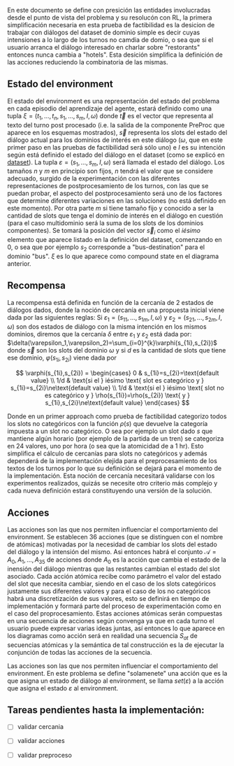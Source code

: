 En este documento se define con presición las entidades involucradas desde el punto de vista del problema y su resolucón con RL, la primera simplificación necesaria en esta prueba de factibilidad es la desicion de trabajar con diálogos del dataset de dominio simple es decir cuyas intensiones a lo largo de los turnos no camdia de domio, o sea que si el usuario arranca el diálogo interesado en charlar sobre "restorants" entonces nunca cambia a "hotels". Esta desición simplifica la definición de las acciones reduciendo la combinatoria de las mismas. 

## Estado del environment

El estado del environment es una representación del estado del problema en cada episodio del aprendizaje del agente, estará definido como una tupla $\xi = (t_1,...,t_n,s_1,...,s_m,I,\omega)$ donde $\vec{t}$ es el vector que representa al texto del turno post procesado (i.e. la salida de la componente PreProc que aparece en los esquemas mostrados), $\vec{s}$ representa los slots del estado del diálogo actual para los dominios de interés en este diálogo ($\omega$, que en este primer paso en las pruebas de factibilidad será sólo uno) e $I$ es su intención según está definido el estado del diálogo en el dataset (como se explicó en [dataset](https://github.com/afiuriG/textMining/blob/main/datset.md)). La tupla $\varepsilon=(s_1,...,s_m,I,\omega)$ será llamada el estado del diálogo. Los tamaños $n$ y $m$ en principio son fijos, $n$ tendrá el valor que se considere adecuado, surgido de la experimentación con las diferentes representaciones de postprocesamiento de los turnos, con las que se puedan probar, el aspecto del postprocesamiento será uno de los factores que determine diferentes variaciones en las soluciones (no está definido en este momento). Por otra parte $m$ si tiene tamaño fijo y conocido a ser la cantidad de slots que tenga el dominio de interés en el diálogo en cuestión (para el caso multidominio será la suma de los slots de los dominios componentes). Se tomará la posición del vector $\vec{s}_i$ como el $i ésimo$ elemento que aparece listado en la definición del dataset, comenzando en 0, o sea que por ejemplo $s_2$ corresponde a "bus-destination" para el dominio "bus". $\xi$ es lo que aparece como compound state en el diagrama anterior. 


## Recompensa
La recompensa está definida en función de la cercanía de 2 estados de diálogos dados, donde la noción de cercanía en una propuesta inicial viene dada por las siguientes reglas:
Si $\varepsilon_1=(s_{11},...,s_{1m},I,\omega)$ y $\varepsilon_2=(s_{21},...,s_{2m},I,\omega)$ son dos estados de diálogo con la misma intención en los mismos dominios, diremos que la cercanía $\delta$ entre $\varepsilon_1$ y $\varepsilon_2$ está dada por: $\delta(\varepsilon_1,\varepsilon_2)=\sum_{i=0}^{k}\varphi(s_{1i},s_{2i})$ donde $\vec{s}$ son los slots del dominio $\omega$ y si $d$ es la cantidad de slots que tiene ese dominio,  $\varphi(s_{1i},s_{2i})$
viene dada por

$$
\varphi(s_{1i},s_{2i}) = \begin{cases}
    0 & s_{1i}=s_{2i}=\text{default value} \\
    1/d & \text{si el } iésimo \text{ slot es categórico y }  s_{1i}=s_{2i}\ne\text{default value} \\
    1/d & \text{si el } iésimo \text{ slot no es categórico y }  \rho(s_{1i})=\rho(s_{2i}) \text{ y } s_{1i},s_{2i}\ne\text{default value}
\end{cases}
$$

Donde en un primer approach como prueba de factibilidad categorizo todos los slots no categóricos con la función $\rho(s)$ que devuelve la categoría impuesta a un slot no categórico. O sea por ejemplo un slot dado $s$ que mantiene algún horario (por ejemplo de la partida de un tren) se categoriza en 24 valores, uno por hora (o sea que la atomicidad de a 1 hr). Esto simplifica el cálculo de cercanías para slots no categóricos y además dependerá de la implementación elejida para el preprocesamiento de los textos de los turnos por lo que su definición se dejará para el momento de la implementación. Esta noción de cercanía necesitará validarse con los experimentos realizados, quizás se necesite otro criterio más complejo y cada nueva definición estará constituyendo una versión de la solución.

## Acciones
Las acciones son las que nos permiten influenciar el comportamiento del environment. Se establecen 36 acciones (que se distinguen con el nombre de atómicas) motivadas por la necesidad de cambiar los slots del estado del diálogo y la intensión del mismo. Asi entonces habrá el conjunto $\mathcal{A}={A_0,A_1,...,A_{35}}$ de acciones donde $A_0$ es la acción que cambia el estado de la inensión del diálogo mientras que las restantes cambian el estado del slot asociado. Cada acción atómica recibe como parámetro el valor del estado del slot que necesita cambiar, siendo en el caso de los slots categóricos justamente sus diferentes valores y para el caso de los no categóricos habrá una discretización de sus valores, esto se definirá en tiempo de implementación y formará parte del proceso de experimentación como en el caso del proprocesamiento. Estas acciones atómicas serán compuestas en una secuencia de acciones según convenga ya que en cada turno el usuario puede expresar varias ideas juntas, así entonces lo que aparece en los diagramas como acción será en realidad una secuencia $S_{at}$ de secuencias atómicas y la semántica de tal construcción es la de ejecutar la conjunción de todas las acciones de la secuencia. 

Las acciones son las que nos permiten influenciar el comportamiento del environment. En este problema se define "solamenete" una acción que es la que asigna un estado de diálogo al environment, se llama $set(\varepsilon)$ a la acción que asigna el estado $\varepsilon$ al environment. 

## Tareas pendientes hasta la implementación:
- [ ] validar cercania
- [ ] validar acciones
- [ ] validar preproceso



